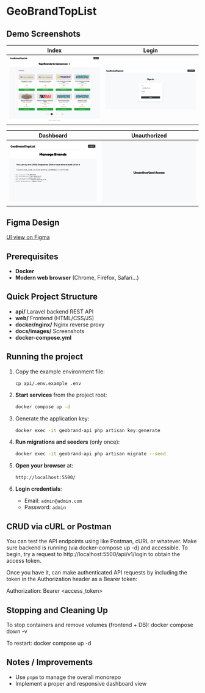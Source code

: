 # GeoBrandTopList

## Demo Screenshots

| Index | Login |
|--------------|-------------|
| ![Home](docs/images/screencapture-localhost-5500-2025-05-03-18_50_46.png) | ![Login](docs/images/screencapture-localhost-5500-login-html-2025-05-03-18_51_40.png) |

| Dashboard | Unauthorized |
|-----------|----------------------|
| ![Dashboard](docs/images/screencapture-localhost-5500-dashboard-html-2025-05-03-18_53_49.png) | ![Unauthorized](docs/images/screencapture-localhost-5500-no-access-html-2025-05-03-18_56_37.png) |

## Figma Design

[UI view on Figma](https://www.figma.com/design/HKdFyXD48Wa4srhPkbt8GC/GeoBrandTopList-UI?node-id=0-1&m=dev&t=pN8PM1sEBg4r0glN-1)  

## Prerequisites

- **Docker**
- **Modern web browser** (Chrome, Firefox, Safari…)

## Quick Project Structure

- **api/**            Laravel backend REST API
- **web/**            Frontend (HTML/CSS/JS)
- **docker/nginx/**   Nginx reverse proxy 
- **docs/images/**    Screenshots 
- **docker-compose.yml**

## Running the project

1. Copy the example environment file:
   ```
   cp api/.env.example .env
   ```

1. **Start services** from the project root:

   ```bash
   docker compose up -d
   ```

2. Generate the application key:
   ```bash
   docker exec -it geobrand-api php artisan key:generate
   ```

2. **Run migrations and seeders** (only once):

   ```bash
   docker exec -it geobrand-api php artisan migrate --seed
   ```

3. **Open your browser** at:

   ```
   http://localhost:5500/
   ```

4. **Login credentials**:

   - Email: `admin@admin.com`
   - Password: `admin`


## CRUD via cURL or Postman

You can test the API endpoints using like Postman, cURL or whatever. Make sure backend is running (via docker-compose up -d) and accessible. To begin, try a request to http://localhost:5500/api/v1/login to obtain the access token.

Once you have it, can make authenticated API requests by including the token in the Authorization header as a Bearer token:

Authorization: Bearer <access_token>

## Stopping and Cleaning Up

To stop containers and remove volumes (frontend + DB):
  docker compose down -v

To restart:
  docker compose up -d

## Notes / Improvements

- Use `pnpm` to manage the overall monorepo
- Implement a proper and responsive dashboard view
